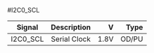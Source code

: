 #I2C0_SCL

|Signal        |Description |V      |Type|
| ------------- |:--------------:| -----:|------:|
|I2C0_SCL    |Serial Clock | 1.8V |OD/PU |
